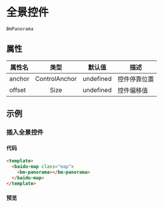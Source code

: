 # 全景控件

`BmPanorama`

## 属性

|属性名|类型|默认值|描述|
|------|:---:|:---:|----|
|anchor|ControlAnchor|undefined|控件停靠位置|
|offset|Size|undefined|控件偏移值|

## 示例

### 插入全景控件

#### 代码

```html
<template>
  <baidu-map class="map">
    <bm-panorama></bm-panorama>
  </baidu-map>
</template>
```

#### 预览
<doc-preview>
  <baidu-map class="map" :center="{lng: 116.404, lat: 39.915}" :zoom="15">
    <bm-panorama></bm-panorama>
  </baidu-map>
</doc-preview>